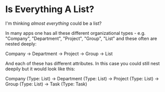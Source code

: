 # Is Everything A List?

I'm thinking *almost everything* could be a list?

In many apps one has all these different organizational types - e.g. "Company", "Department", "Project", "Group", "List" and these often are nested deeply:

Company -> Department -> Project -> Group -> List

And each of these has different attributes. In this case you could still nest deepily but it would look like this:

Company (Type: List) -> Department (Type: List) -> Project (Type: List) -> Group (Type: List) -> Task (Type: Task)

